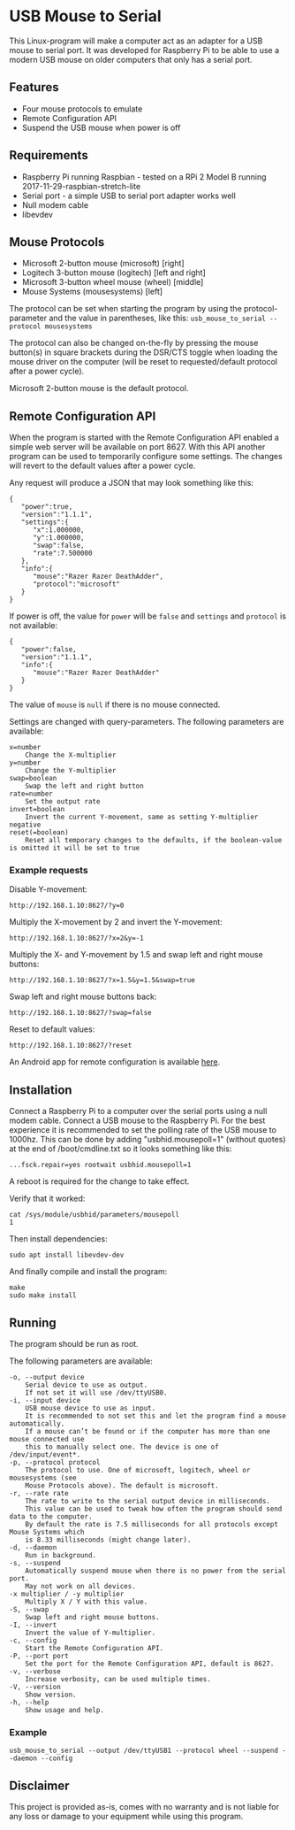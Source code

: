 # USB Mouse to Serial

This Linux-program will make a computer act as an adapter for a USB mouse to serial port. It was developed for Raspberry Pi to be able to use a modern USB mouse on older computers that only has a serial port.

## Features

* Four mouse protocols to emulate
* Remote Configuration API
* Suspend the USB mouse when power is off

## Requirements

* Raspberry Pi running Raspbian - tested on a RPi 2 Model B running 2017-11-29-raspbian-stretch-lite
* Serial port - a simple USB to serial port adapter works well
* Null modem cable
* libevdev

## Mouse Protocols

* Microsoft 2-button mouse (microsoft) [right]
* Logitech 3-button mouse (logitech) [left and right]
* Microsoft 3-button wheel mouse (wheel) [middle]
* Mouse Systems (mousesystems) [left]

The protocol can be set when starting the program by using the protocol-parameter and the value in parentheses, like this: `usb_mouse_to_serial --protocol mousesystems`

The protocol can also be changed on-the-fly by pressing the mouse button(s) in square brackets during the DSR/CTS toggle when loading the mouse driver on the computer (will be reset to requested/default protocol after a power cycle).

Microsoft 2-button mouse is the default protocol.

## Remote Configuration API

When the program is started with the Remote Configuration API enabled a simple web server will be available on port 8627. With this API another program can be used to temporarily configure some settings. The changes will revert to the default values after a power cycle.

Any request will produce a JSON that may look something like this:
```
{  
   "power":true,
   "version":"1.1.1",
   "settings":{  
      "x":1.000000,
      "y":1.000000,
      "swap":false,
      "rate":7.500000
   },
   "info":{  
      "mouse":"Razer Razer DeathAdder",
      "protocol":"microsoft"
   }
}
```
If power is off, the value for `power` will be `false` and `settings` and `protocol` is not available:
```
{  
   "power":false,
   "version":"1.1.1",
   "info":{  
      "mouse":"Razer Razer DeathAdder"
   }
}
```
The value of `mouse` is `null` if there is no mouse connected.

Settings are changed with query-parameters. The following parameters are available:
```
x=number
	Change the X-multiplier
y=number
	Change the Y-multiplier
swap=boolean
	Swap the left and right button
rate=number
	Set the output rate
invert=boolean
	Invert the current Y-movement, same as setting Y-multiplier negative
reset(=boolean)
	Reset all temporary changes to the defaults, if the boolean-value is omitted it will be set to true
```

### Example requests
Disable Y-movement:
```
http://192.168.1.10:8627/?y=0
```
Multiply the X-movement by 2 and invert the Y-movement:
```
http://192.168.1.10:8627/?x=2&y=-1
```
Multiply the X- and Y-movement by 1.5 and swap left and right mouse buttons:
```
http://192.168.1.10:8627/?x=1.5&y=1.5&swap=true
```
Swap left and right mouse buttons back:
```
http://192.168.1.10:8627/?swap=false
```
Reset to default values:
```
http://192.168.1.10:8627/?reset
```

An Android app for remote configuration is available [here](https://github.com/mborjesson/USB-Mouse-to-Serial-Configuration-Android).

## Installation

Connect a Raspberry Pi to a computer over the serial ports using a null modem cable.
Connect a USB mouse to the Raspberry Pi.
For the best experience it is recommended to set the polling rate of the USB mouse to 1000hz. This can be done by adding "usbhid.mousepoll=1" (without quotes) at the end of /boot/cmdline.txt so it looks something like this:

```
...fsck.repair=yes rootwait usbhid.mousepoll=1
```
A reboot is required for the change to take effect.

Verify that it worked:

```
cat /sys/module/usbhid/parameters/mousepoll 
1
```
Then install dependencies:

```
sudo apt install libevdev-dev
```
And finally compile and install the program:

```
make
sudo make install
```

## Running

The program should be run as root.

The following parameters are available:

```
-o, --output device
	Serial device to use as output.
	If not set it will use /dev/ttyUSB0.
-i, --input device
	USB mouse device to use as input.
	It is recommended to not set this and let the program find a mouse automatically.
	If a mouse can’t be found or if the computer has more than one mouse connected use
	this to manually select one. The device is one of /dev/input/event*.
-p, --protocol protocol
	The protocol to use. One of microsoft, logitech, wheel or mousesystems (see
	Mouse Protocols above). The default is microsoft.
-r, --rate rate
	The rate to write to the serial output device in milliseconds.
	This value can be used to tweak how often the program should send data to the computer.
	By default the rate is 7.5 milliseconds for all protocols except Mouse Systems which
	is 8.33 milliseconds (might change later).
-d, --daemon
	Run in background.
-s, --suspend
	Automatically suspend mouse when there is no power from the serial port.
	May not work on all devices.
-x multiplier / -y multiplier
	Multiply X / Y with this value.
-S, --swap
	Swap left and right mouse buttons.
-I, --invert
	Invert the value of Y-multiplier.
-c, --config
	Start the Remote Configuration API.
-P, --port port
	Set the port for the Remote Configuration API, default is 8627.
-v, --verbose
	Increase verbosity, can be used multiple times.
-V, --version
	Show version.
-h, --help
	Show usage and help.
```

### Example

```
usb_mouse_to_serial --output /dev/ttyUSB1 --protocol wheel --suspend --daemon --config
```

## Disclaimer

This project is provided as-is, comes with no warranty and is not liable for any loss or damage to your equipment while using this program.
